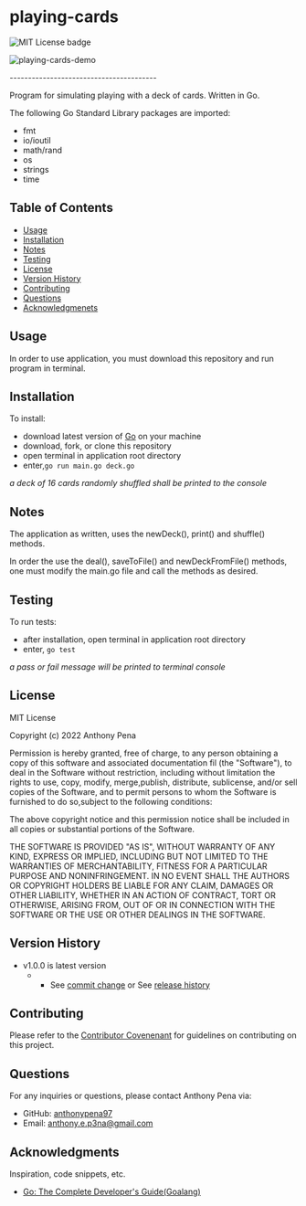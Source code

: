 # playing-cards
![MIT License badge](https://img.shields.io/badge/license-MIT_License-green)

![playing-cards-demo](https://user-images.githubusercontent.com/79285555/167043136-1781f0ba-3613-4fde-bf4f-58c6f7b4b423.gif)

<p> ---------------------------------------- </p>
Program for simulating playing with a deck of cards. Written in Go.

The following Go Standard Library packages are imported: 
- fmt 
- io/ioutil 
- math/rand 
- os 
- strings 
- time

## Table of Contents

- [Usage](#usage)
- [Installation](#installation)
- [Notes](#notes)
- [Testing](#testing)
- [License](#license)
- [Version History](#version)
- [Contributing](#contributing)
- [Questions](#questions)
- [Acknowledgmenets](#acknowledgments)

## Usage

In order to use application, you must download this repository and run program in terminal.

## Installation

To install:

- download latest version of [Go](https://go.dev/dl/) on your machine
- download, fork, or clone this repository
- open terminal in application root directory
- enter,`go run main.go deck.go`

*a deck of 16 cards randomly shuffled shall be printed to the console*

## Notes

The application as written, uses the newDeck(), print() and shuffle() methods. 

In order the use the deal(), saveToFile() and newDeckFromFile() methods, one must modify the main.go file and call the methods as desired.

## Testing

To run tests:

- after installation, open terminal in application root directory
- enter, `go test`

*a pass or fail message will be printed to terminal console*

## License

MIT License

Copyright (c) 2022 Anthony Pena

Permission is hereby granted, free of charge, to any person obtaining a copy of this software and associated documentation fil (the "Software"), to deal in the Software without restriction, including without limitation the rights to use, copy, modify, merge,publish, distribute, sublicense, and/or sell copies of the Software, and to permit persons to whom the Software is furnished to do so,subject to the following conditions:

The above copyright notice and this permission notice shall be included in all copies or substantial portions of the Software.

THE SOFTWARE IS PROVIDED "AS IS", WITHOUT WARRANTY OF ANY KIND, EXPRESS OR IMPLIED, INCLUDING BUT NOT LIMITED TO THE WARRANTIES OF MERCHANTABILITY, FITNESS FOR A PARTICULAR PURPOSE AND NONINFRINGEMENT. IN NO EVENT SHALL THE AUTHORS OR COPYRIGHT HOLDERS BE LIABLE FOR ANY CLAIM, DAMAGES OR OTHER LIABILITY, WHETHER IN AN ACTION OF CONTRACT, TORT OR OTHERWISE, ARISING FROM, OUT OF OR IN CONNECTION WITH THE SOFTWARE OR THE USE OR OTHER DEALINGS IN THE SOFTWARE.

## Version History

- v1.0.0 is latest version
  - - See [commit change](https://github.com/anthonypena97/playing-cards/commits/main) or See [release history](https://github.com/anthonypena97/playing-cards/releases)

## Contributing

Please refer to the [Contributor Covenenant](https://www.contributor-covenant.org/) for guidelines on contributing on this project.

## Questions

For any inquiries or questions, please contact Anthony Pena via:

- GitHub: [anthonypena97](https://github.com/anthonypena97)
- Email: <anthony.e.p3na@gmail.com>

## Acknowledgments

Inspiration, code snippets, etc.

- [Go: The Complete Developer's Guide(Goalang)](https://www.googleadservices.com/pagead/aclk?sa=L&ai=DChcSEwjo7b_HxMn3AhWK4bMKHfz2B2oYABAAGgJxbg&ae=2&ohost=www.google.com&cid=CAESbeD2vywAvEPOK1nuVHlm8maYKSepwZTzG1txyvM5da19gslLTgYJDe1EXna4UveyHNqtoIaHVT81PuzC3Fm_Z2KIrQYws-sh20oLooafXWZrtE3MedtjEqen1ps6Ia01ISxKHiJq_H6VLT7WbKg&sig=AOD64_23Y8EHs-FJ2l8vuKFKXwE-w83J-Q&q&adurl&ved=2ahUKEwjV-rLHxMn3AhU2j4kEHezAAMwQ0Qx6BAgCEAE)

